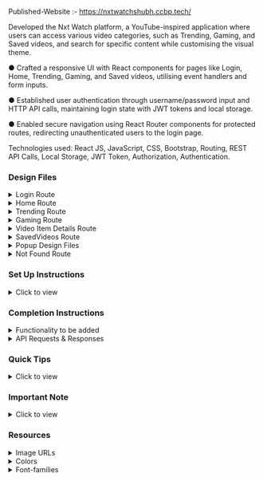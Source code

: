 Published-Website :- https://nxtwatchshubh.ccbp.tech/

Developed the Nxt Watch platform, a YouTube-inspired application where users can access various video 
categories, such as Trending, Gaming, and Saved videos, and search for specific content while customising the 
visual theme.

● Crafted a responsive UI with React components for pages like Login, Home, Trending, Gaming, and 
Saved videos, utilising event handlers and form inputs.

● Established user authentication through username/password input and HTTP API calls,
maintaining login state with JWT tokens and local storage.

● Enabled secure navigation using React Router components for protected routes,
redirecting unauthenticated users to the login page.

Technologies used: React JS, JavaScript, CSS, Bootstrap, Routing, REST API Calls, Local Storage, JWT Token, 
Authorization, Authentication.


### Design Files

<details>
<summary>Login Route</summary>

- [Extra Small (Size < 576px) and Small (Size >= 576px) - Login - Light Theme](https://assets.ccbp.in/frontend/content/react-js/nxt-watch-login-light-theme-sm-output.png)
- [Extra Small (Size < 576px) and Small (Size >= 576px) - Login - Dark Theme](https://assets.ccbp.in/frontend/content/react-js/nxt-watch-login-dark-theme-sm-output.png)
- [Extra Small (Size < 576px) and Small (Size >= 576px) - Login Failure - Light Theme](https://assets.ccbp.in/frontend/content/react-js/nxt-watch-login-failure-light-theme-sm-output.png)
- [Extra Small (Size < 576px) and Small (Size >= 576px) - Login Failure - Dark Theme](https://assets.ccbp.in/frontend/content/react-js/nxt-watch-login-failure-dark-theme-sm-output.png)

- [Medium (Size >= 768px), Large (Size >= 992px) and Extra Large (Size >= 1200px) - Login - Light Theme](https://assets.ccbp.in/frontend/content/react-js/nxt-watch-login-light-theme-lg-output.png)
- [Medium (Size >= 768px), Large (Size >= 992px) and Extra Large (Size >= 1200px) - Login - Dark Theme](https://assets.ccbp.in/frontend/content/react-js/nxt-watch-login-dark-theme-lg-output.png)
- [Medium (Size >= 768px), Large (Size >= 992px) and Extra Large (Size >= 1200px) - Login Failure - Light Theme](https://assets.ccbp.in/frontend/content/react-js/nxt-watch-login-failure-light-theme-lg-output.png)
- [Medium (Size >= 768px), Large (Size >= 992px) and Extra Large (Size >= 1200px) - Login Failure - Dark Theme](https://assets.ccbp.in/frontend/content/react-js/nxt-watch-login-failure-dark-theme-lg-output-v0.png)

</details>

<details>
<summary>Home Route</summary>

- [Extra Small (Size < 576px) - Home - Light Theme](https://assets.ccbp.in/frontend/content/react-js/nxt-watch-home-success-light-theme-xs-output.png)
- [Extra Small (Size < 576px) - Home - Dark Theme](https://assets.ccbp.in/frontend/content/react-js/nxt-watch-home-success-dark-theme-xs-output.png)

- [Small (Size >= 576px) - Home - Light Theme](https://assets.ccbp.in/frontend/content/react-js/nxt-watch-home-success-light-theme-sm-output.png)
- [Small (Size >= 576px) - Home - Dark Theme](https://assets.ccbp.in/frontend/content/react-js/nxt-watch-home-success-dark-theme-sm-output.png)

- [Extra Small (Size < 576px) and Small (Size >= 576px) - Home - No search results - Light Theme](https://assets.ccbp.in/frontend/content/react-js/nxt-watch-home-no-videos-light-theme-sm-output.png)
- [Extra Small (Size < 576px) and Small (Size >= 576px) - Home - No search results - Dark theme](https://assets.ccbp.in/frontend/content/react-js/nxt-watch-home-no-videos-dark-theme-sm-output.png)
- [Extra Small (Size < 576px) and Small (Size >= 576px) - Home Failure - Light Theme](https://assets.ccbp.in/frontend/content/react-js/nxt-watch-home-failure-light-theme-sm-output.png)
- [Extra Small (Size < 576px) and Small (Size >= 576px) - Home Failure - Dark Theme](https://assets.ccbp.in/frontend/content/react-js/nxt-watch-home-failure-dark-theme-sm-output.png)

- [Medium (Size >= 768px), Large (Size >= 992px) and Extra Large (Size >= 1200px) - Home - Light Theme](https://assets.ccbp.in/frontend/content/react-js/nxt-watch-home-success-light-theme-lg-output.png)
- [Medium (Size >= 768px), Large (Size >= 992px) and Extra Large (Size >= 1200px) - Home - Dark Theme](https://assets.ccbp.in/frontend/content/react-js/nxt-watch-home-success-dark-theme-lg-output.png)
- [Medium (Size >= 768px), Large (Size >= 992px) and Extra Large (Size >= 1200px) - Home - No search results - Light Theme](https://assets.ccbp.in/frontend/content/react-js/nxt-watch-home-no-videos-light-theme-lg-output.png)
- [Medium (Size >= 768px), Large (Size >= 992px) and Extra Large (Size >= 1200px) - Home - No search results - Dark theme](https://assets.ccbp.in/frontend/content/react-js/nxt-watch-home-no-videos-dark-theme-lg-output.png)
- [Medium (Size >= 768px), Large (Size >= 992px) and Extra Large (Size >= 1200px) - Home Failure - Light Theme](https://assets.ccbp.in/frontend/content/react-js/nxt-watch-home-failure-light-theme-lg-output.png)
- [Medium (Size >= 768px), Large (Size >= 992px) and Extra Large (Size >= 1200px) - Home Failure - Dark Theme](https://assets.ccbp.in/frontend/content/react-js/nxt-watch-home-failure-dark-theme-lg-output.png)

</details>

<details>
<summary>Trending Route</summary>

- [Extra Small (Size < 576px) - Trending - Light Theme](https://assets.ccbp.in/frontend/content/react-js/nxt-watch-trending-success-light-theme-xs-output.png)
- [Extra Small (Size < 576px) - Trending - Dark Theme](https://assets.ccbp.in/frontend/content/react-js/nxt-watch-trending-success-dark-theme-xs-output.png)

- [Small (Size >= 576px) - Trending - Light Theme](https://assets.ccbp.in/frontend/content/react-js/nxt-watch-trending-success-light-theme-sm-output.png)
- [Small (Size >= 576px) - Trending - Dark Theme](https://assets.ccbp.in/frontend/content/react-js/nxt-watch-trending-success-dark-theme-sm-output.png)

- [Extra Small (Size < 576px) and Small (Size >= 576px) - Trending Failure - Light Theme](https://assets.ccbp.in/frontend/content/react-js/nxt-watch-trending-failure-light-theme-sm-output.png)
- [Extra Small (Size < 576px) and Small (Size >= 576px) - Trending Failure - Dark Theme](https://assets.ccbp.in/frontend/content/react-js/nxt-watch-trending-failure-dark-theme-sm-output.png)

- [Medium (Size >= 768px), Large (Size >= 992px) and Extra Large (Size >= 1200px) - Trending - Light Theme](https://assets.ccbp.in/frontend/content/react-js/nxt-watch-trending-success-light-theme-lg-output.png)
- [Medium (Size >= 768px), Large (Size >= 992px) and Extra Large (Size >= 1200px) - Trending - Dark Theme](https://assets.ccbp.in/frontend/content/react-js/nxt-watch-trending-success-dark-theme-lg-output.png)
- [Medium (Size >= 768px), Large (Size >= 992px) and Extra Large (Size >= 1200px) - Trending Failure - Light Theme](https://assets.ccbp.in/frontend/content/react-js/nxt-watch-trending-failure-light-theme-lg-output.png)
- [Medium (Size >= 768px), Large (Size >= 992px) and Extra Large (Size >= 1200px) - Trending Failure - Dark Theme](https://assets.ccbp.in/frontend/content/react-js/nxt-watch-trending-failure-dark-theme-lg-output.png)

</details>

<details>
<summary>Gaming Route</summary>

- [Extra Small (Size < 576px) - Gaming - Light Theme](https://assets.ccbp.in/frontend/content/react-js/nxt-watch-gaming-success-light-theme-xs-output.png)
- [Extra Small (Size < 576px) - Gaming - Dark Theme](https://assets.ccbp.in/frontend/content/react-js/nxt-watch-gaming-success-dark-theme-xs-output.png)

- [Small (Size >= 576px) - Gaming - Light Theme](https://assets.ccbp.in/frontend/content/react-js/nxt-watch-gaming-success-light-theme-sm-output.png)
- [Small (Size >= 576px) - Gaming - Dark Theme](https://assets.ccbp.in/frontend/content/react-js/nxt-watch-gaming-success-dark-theme-sm-output.png)

- [Extra Small (Size < 576px) and Small (Size >= 576px) - Gaming Failure - Light Theme](https://assets.ccbp.in/frontend/content/react-js/nxt-watch-gaming-failure-light-theme-sm-output.png)
- [Extra Small (Size < 576px) and Small (Size >= 576px) - Gaming Failure - Dark Theme](https://assets.ccbp.in/frontend/content/react-js/nxt-watch-gaming-failure-dark-theme-sm-output.png)

- [Medium (Size >= 768px), Large (Size >= 992px) and Extra Large (Size >= 1200px) - Gaming - Light Theme](https://assets.ccbp.in/frontend/content/react-js/nxt-watch-gaming-success-light-theme-lg-output.png)
- [Medium (Size >= 768px), Large (Size >= 992px) and Extra Large (Size >= 1200px) - Gaming - Dark Theme](https://assets.ccbp.in/frontend/content/react-js/nxt-watch-gaming-success-dark-theme-lg-output.png)
- [Medium (Size >= 768px), Large (Size >= 992px) and Extra Large (Size >= 1200px) - Gaming Failure - Light Theme](https://assets.ccbp.in/frontend/content/react-js/nxt-watch-gaming-failure-light-theme-lg-output.png)
- [Medium (Size >= 768px), Large (Size >= 992px) and Extra Large (Size >= 1200px) - Gaming Failure - Dark Theme](https://assets.ccbp.in/frontend/content/react-js/nxt-watch-gaming-failure-dark-theme-lg-output.png)

</details>

<details>
<summary>Video Item Details Route</summary>

- [Extra Small (Size < 576px) and Small (Size >= 576px) - VideoItemDetails - Light Theme](https://assets.ccbp.in/frontend/content/react-js/nxt-watch-video-item-details-success-light-theme-sm-output.png)
- [Extra Small (Size < 576px) and Small (Size >= 576px) - VideoItemDetails - Dark Theme](https://assets.ccbp.in/frontend/content/react-js/nxt-watch-video-item-details-success-dark-theme-sm-output.png)
- [Extra Small (Size < 576px) and Small (Size >= 576px) - VideoItemDetails Failure - Light Theme](https://assets.ccbp.in/frontend/content/react-js/nxt-watch-video-item-details-failure-light-theme-sm-output.png)
- [Extra Small (Size < 576px) and Small (Size >= 576px) - VideoItemDetails Failure - Dark Theme](https://assets.ccbp.in/frontend/content/react-js/nxt-watch-video-item-details-failure-dark-theme-sm-output.png)

- [Medium (Size >= 768px), Large (Size >= 992px) and Extra Large (Size >= 1200px) - VideoItemDetails - Light Theme](https://assets.ccbp.in/frontend/content/react-js/nxt-watch-video-item-details-success-light-theme-lg-output.png)
- [Medium (Size >= 768px), Large (Size >= 992px) and Extra Large (Size >= 1200px) - VideoItemDetails - Dark Theme](https://assets.ccbp.in/frontend/content/react-js/nxt-watch-video-item-details-success-dark-theme-lg-output.png)
- [Medium (Size >= 768px), Large (Size >= 992px) and Extra Large (Size >= 1200px) - VideoItemDetails Failure - Light Theme](https://assets.ccbp.in/frontend/content/react-js/nxt-watch-video-item-details-failure-light-theme-lg-output.png)
- [Medium (Size >= 768px), Large (Size >= 992px) and Extra Large (Size >= 1200px) - VideoItemDetails Failure - Dark Theme](https://assets.ccbp.in/frontend/content/react-js/nxt-watch-video-item-details-failure-dark-theme-lg-output.png)

</details>

<details>
<summary>SavedVideos Route</summary>

- [Extra Small (Size < 576px) - No SavedVideos - Light Theme](https://assets.ccbp.in/frontend/content/react-js/nxt-watch-no-saved-videos-light-theme-sm-output.png)
- [Extra Small (Size < 576px) - No SavedVideos - Dark Theme](https://assets.ccbp.in/frontend/content/react-js/nxt-watch-no-saved-videos-dark-theme-sm-output.png)

- [Small (Size >= 576px) - SavedVideos - Light Theme](https://assets.ccbp.in/frontend/content/react-js/nxt-watch-saved-videos-light-theme-sm-output.png)
- [Small (Size >= 576px) - SavedVideos - Dark Theme](https://assets.ccbp.in/frontend/content/react-js/nxt-watch-saved-videos-dark-theme-sm-output.png)

- [Extra Small (Size < 576px) - SavedVideos - Light Theme](https://assets.ccbp.in/frontend/content/react-js/nxt-watch-saved-videos-light-theme-xs-output.png)
- [Extra Small (Size < 576px) - SavedVideos - Dark Theme](https://assets.ccbp.in/frontend/content/react-js/nxt-watch-saved-videos-dark-theme-xs-output.png)

- [Medium (Size >= 768px), Large (Size >= 992px) and Extra Large (Size >= 1200px) - No SavedVideos - Light Theme](https://assets.ccbp.in/frontend/content/react-js/nxt-watch-no-saved-videos-light-theme-lg-output.png)
- [Medium (Size >= 768px), Large (Size >= 992px) and Extra Large (Size >= 1200px) - No SavedVideos - Dark Theme](https://assets.ccbp.in/frontend/content/react-js/nxt-watch-no-saved-videos-dark-theme-lg-output.png)
- [Medium (Size >= 768px), Large (Size >= 992px) and Extra Large (Size >= 1200px) - SavedVideos - Light Theme](https://assets.ccbp.in/frontend/content/react-js/nxt-watch-saved-videos-light-theme-lg-output.png)
- [Medium (Size >= 768px), Large (Size >= 992px) and Extra Large (Size >= 1200px) - SavedVideos - Dark Theme](https://assets.ccbp.in/frontend/content/react-js/nxt-watch-saved-videos-dark-theme-lg-output.png)

</details>

<details>
<summary>Popup Design Files</summary>

- [Extra Small (Size < 576px) and Small (Size >= 576px) - Logout Popup - Light Theme](https://assets.ccbp.in/frontend/content/react-js/nxt-watch-logout-popup-light-theme-sm-output.png)
- [Extra Small (Size < 576px) and Small (Size >= 576px) - Logout Popup - Dark Theme](https://assets.ccbp.in/frontend/content/react-js/nxt-watch-logout-popup-dark-theme-sm-output.png)
- [Extra Small (Size < 576px) and Small (Size >= 576px) - Menu - Light Theme](https://assets.ccbp.in/frontend/content/react-js/nxt-watch-menu-popup-light-theme-sm-output.png)
- [Extra Small (Size < 576px) and Small (Size >= 576px) - Menu - Dark Theme](https://assets.ccbp.in/frontend/content/react-js/nxt-watch-menu-popup-dark-theme-sm-output.png)

- [Medium (Size >= 768px), Large (Size >= 992px) and Extra Large (Size >= 1200px) - Logout Popup - Light Theme](https://assets.ccbp.in/frontend/content/react-js/nxt-watch-logout-popup-light-theme-lg-output.png)
- [Medium (Size >= 768px), Large (Size >= 992px) and Extra Large (Size >= 1200px) - Logout Popup - Dark Theme](https://assets.ccbp.in/frontend/content/react-js/nxt-watch-logout-popup-dark-theme-lg-output.png)

</details>

<details>
<summary>Not Found Route</summary>

- [Extra Small (Size < 576px) and Small (Size >= 576px) - Not Found - Light Theme](https://assets.ccbp.in/frontend/content/react-js/nxt-watch-page-not-found-light-theme-sm-output.png)
- [Extra Small (Size < 576px) and Small (Size >= 576px) - Not Found - Dark Theme](https://assets.ccbp.in/frontend/content/react-js/nxt-watch-page-not-found-dark-theme-sm-output.png)

- [Medium (Size >= 768px), Large (Size >= 992px) and Extra Large (Size >= 1200px) - Not Found - Light Theme](https://assets.ccbp.in/frontend/content/react-js/nxt-watch-page-not-found-light-theme-lg-output.png)
- [Medium (Size >= 768px), Large (Size >= 992px) and Extra Large (Size >= 1200px) - Not Found - Dark Theme](https://assets.ccbp.in/frontend/content/react-js/nxt-watch-page-not-found-dark-theme-lg-output.png)

</details>

### Set Up Instructions

<details>
<summary>Click to view</summary>

- Download dependencies by running `npm install`
- Start up the app using `npm start`
</details>

### Completion Instructions

<details>
<summary>Functionality to be added</summary>
<br/>

The app must have the following functionalities

- Initially, the app should be in **light** theme

- **Login Route**

  - When a invalid username and password are provided and the Login button is clicked, then the respective error message received from the response should be displayed
  - When a valid username and password are provided and the Login button is clicked, then the page should be navigated to the **Home** route
  - When an _unauthenticated_ user, tries to access the `HomeRoute`, `TrendingRoute`, `GamingRoute`, `SavedVideosRoute`, `VideoDetailsRoute`, then the page should be navigated to **Login** route
  - When an _authenticated_ user, tries to access the `HomeRoute`, `TrendingRoute`, `GamingRoute`, `SavedVideosRoute`, `VideoDetailsRoute`, then the page should be navigated to the respective route
  - When an authenticated user tries to access the `LoginRoute`, then the page should be navigated to the **Home** route
  - When show password checkbox is checked, then the password should be shown
  - When show password checkbox is unchecked, then the password should be masked

- **Home Route**

  - When an authenticated user opens the **Home** Route,
    - An HTTP GET request should be made to **homeVideosApiUrl** with query parameter as `search` and its initial value as empty string
      - **_Loader_** should be displayed while the HTTP request is fetching the data
      - After the data is fetched successfully, display the list of videos received in the response
      - If the HTTP GET request made is unsuccessful, then the [Failure view](https://assets.ccbp.in/frontend/content/react-js/nxt-watch-home-failure-light-theme-lg-output.png) should be displayed
        - When the **Retry** button is clicked, an HTTP GET request should be made to **homeVideosApiUrl**
    - When a non-empty value is provided in the Search Input and button with search icon is clicked
      - Make an HTTP GET request to the **homeVideosApiUrl** with `jwt_token` in the Cookies and query parameter `search` with value as the text provided in the Search Input
      - **_Loader_** should be displayed while the HTTP request is fetching the data
      - After the data is fetched successfully, display the list of videos received in the response
    - When the HTTP GET request made to the **homeVideosApiUrl** returns an empty list for videos then [No Videos View](https://assets.ccbp.in/frontend/content/react-js/nxt-watch-home-no-videos-light-theme-lg-output.png) should be displayed
  - When the **website logo** image is clicked, the page should be navigated to the **Home** route
  - When a **Video** is clicked, the page should be navigated to the **Video Item Details** route
  - Clicks on the **Trending** link in the Sidebar is clicked, then the page should be navigated to the **Trending** route
  - Clicks on the **Gaming** link in the Sidebar is clicked, then the page should be navigated to the **Gaming** route
  - Clicks on the **Saved Videos** link in the Sidebar is clicked, then the page should be navigated to the **SavedVideos** route

- **Trending Route**

  - When an authenticated user opens the **Trending** Route,
    - An HTTP GET request should be made to **trendingVideosApiUrl**
      - **_Loader_** should be displayed while the HTTP request is fetching the data
      - After the data is fetched successfully, display the list of videos received in the response
      - If the HTTP GET request made is unsuccessful, then the [Failure view](https://assets.ccbp.in/frontend/content/react-js/nxt-watch-trending-failure-light-theme-lg-output.png) should be displayed
        - When the **Retry** button is clicked, an HTTP GET request should be made to **trendingVideosApiUrl**
  - When the **website logo** image is clicked, the page should be navigated to the **Home** route
  - When a **Video** is clicked, the page should be navigated to the **Video Item Details** route
  - Clicks on the **Home** link in the Sidebar is clicked, then the page should be navigated to the **Home** route
  - Clicks on the **Gaming** link in the Sidebar is clicked, then the page should be navigated to the **Gaming** route
  - Clicks on the **Saved Videos** link in the Sidebar is clicked, then the page should be navigated to the **SavedVideos** route

- **Gaming Route**

  - When an authenticated user opens the **Gaming** Route,
    - An HTTP GET request should be made to **gamingVideosApiUrl**
      - **_Loader_** should be displayed while the HTTP request is fetching the data
      - After the data is fetched successfully, display the list of videos received in the response
      - If the HTTP GET request made is unsuccessful, then the [Failure view](https://assets.ccbp.in/frontend/content/react-js/nxt-watch-gaming-failure-light-theme-lg-output.png) should be displayed
        - When the **Retry** button is clicked, an HTTP GET request should be made to **gamingVideosApiUrl**
  - When the **website logo** image is clicked, the page should be navigated to the **Home** route
  - When a **Video** is clicked, the page should be navigated to the **Video Item Details** route
  - Clicks on the **Home** link in the Sidebar is clicked, then the page should be navigated to the **Home** route
  - Clicks on the **Trending** link in the Sidebar is clicked, then the page should be navigated to the **Trending** route
  - Clicks on the **Saved Videos** link in the Sidebar is clicked, then the page should be navigated to the **SavedVideos** route

- **Video Item Details Route**

  - When an authenticated user opens the **Video Item Details** route
    - An HTTP GET request should be made to **videoItemDetailsApiUrl** with `jwt_token` in the Cookies and `video_id` as path parameter
      - **_loader_** should be displayed while the HTTP request is fetching the data
      - After the HTTP request is successful, the response received should be displayed
      - If the HTTP GET request made is unsuccessful, then the [Failure view](https://assets.ccbp.in/frontend/content/react-js/nxt-watch-video-item-details-failure-light-theme-lg-output.png) should be displayed
        - When the **Retry** button is clicked, an HTTP GET request should be made to **videoItemDetailsApiUrl**
  - Corresponding video should be displayed using `react-player` package
  - Initially, all the three buttons (Like, Dislike, Save) will be inactive
  - When the **Like** button is clicked,
    - It will change to an active state
    - If the **Dislike** button is already in the active state, then the **Dislike** button needs to be changed to the inactive state
  - When the **Dislike** button is clicked,

    - It will change to an active state
    - If the **Like** button is already in the active state, then the **Like** button needs to be changed to the inactive state

  - When the **Save** button is clicked
    - The button will change to an active state and the respective video details should be added to the list of saved videos
    - **Save** button text will be changed to **Saved**
  - When the **Saved** button is clicked
    - The button will change to an inactive state and the respective video details will be removed from the list of saved videos
    - **Saved** button text will be changed to **Save**

- **SavedVideos Route**

  - When an authenticated user opens the **SavedVideos** Route,
    - If the list of saved videos is empty, then [No Saved Videos Found View](https://assets.ccbp.in/frontend/content/react-js/nxt-watch-no-saved-videos-light-theme-lg-output.png) should be displayed
    - The **Videos** in the list of saved videos should be displayed as a list of videos
  - When the **website logo** image is clicked, the page should be navigated to the **Home** route
  - When a **Video** is clicked, the page should be navigated to the **Video Item Details** route
  - Clicks on the **Home** link in the Sidebar is clicked, then the page should be navigated to the **Home** route
  - Clicks on the **Trending** link in the Sidebar is clicked, then the page should be navigated to the **Trending** route
  - Clicks on the **Gaming** link in the Sidebar is clicked, then the page should be navigated to the **Gaming** route

- **Not Found Route**

  - When a random path is provided in the URL then the page should navigate to the **Not Found** route

- When the **theme** button in the header is clicked, then the theme should be changed accordingly

- **Logout**
  - When the **Logout** button in the header is clicked, then the [Logout Popup](https://assets.ccbp.in/frontend/content/react-js/nxt-watch-logout-popup-light-theme-lg-output.png) should be displayed
    - When **Cancel** button is clicked, then the popup should be closed and the page should not be navigated
    - When **Confirm** button is clicked, then the page should be navigated to the **Login** route

</details>

<details>

<summary>API Requests & Responses</summary>
<br/>

**loginApiUrl**

#### API: `https://apis.ccbp.in/login`

#### Method: `POST`

#### Description:

Returns a response containing the jwt_token

#### Success Response

```json
{
  "jwt_token": "eyJhbGciOiJIUzI1NiIsInR5cCI6IkpXVCJ9.eyJ1c2VybmFtZSI6InJhaHVsIiwicm9sZSI6IlBSSU1FX1VTRVIiLCJpYXQiOjE2MTk2Mjg2MTN9. nZDlFsnSWArLKKeF0QbmdVfLgzUbx1BGJsqa2kc_21Y"
}
```

#### Failure Response

```json
{
  "status_code": 404,
  "error_msg": "Username is not found"
}
```

**homeVideosApiUrl**

#### API: `https://apis.ccbp.in/videos/all?search=`

#### Method: `GET`

#### Description:

Returns a response containing the list of all videos

#### Response

```json
{
  "total": 60,
  "videos": [
    {
      "id": "30b642bd-7591-49f4-ac30-5c538f975b15",
      "title": "Sehwag shares his batting experience in iB Cricket | iB Cricket Super Over League",
      "thumbnail_url": "https://assets.ccbp.in/frontend/react-js/nxt-watch/ibc-sol-1-img.png",
      "channel": {
        "name": "iB Cricket",
        "profile_image_url": "https://assets.ccbp.in/frontend/react-js/nxt-watch/ib-cricket-img.png"
      },
      "view_count": "1.4K",
      "published_at": "Apr 19, 2019"
    },
    ...
  ],
}
```

**trendingVideosApiUrl**

#### API: `https://apis.ccbp.in/videos/trending`

#### Method: `GET`

#### Description:

Returns a response containing the list of trending videos

#### Response

```json
{
  "total": 30,
  "videos": [
    {
      "id": "ad9822d2-5763-41d9-adaf-baf9da3fd490",
      "title": "iB Hubs Announcement Event",
      "thumbnail_url": "https://assets.ccbp.in/frontend/react-js/nxt-watch/ibhubs-img.png",
      "channel": {
        "name": "iB Hubs",
        "profile_image_url": "https://assets.ccbp.in/frontend/react-js/nxt-watch/ib-hubs-img.png"
      },
      "view_count": "26K",
      "published_at": "Nov 29, 2016"
    },
    ...
  ]
}
```

**gamingVideosApiUrl**

#### API: `https://apis.ccbp.in/videos/gaming`

#### Method: `GET`

#### Description:

Returns a response containing the list of gaming videos

#### Response

```json
{
  "total": 30,
  "videos": [
    {
      "id": "b214dc8a-b126-4d15-8523-d37404318347",
      "title": "Drop Stack Ball",
      "thumbnail_url": "https://assets.ccbp.in/frontend/react-js/nxt-watch/drop-stack-ball-img.png",
      "view_count": "44K"
    },
    ...
  ]
}
```

**videoItemDetailsApiUrl**

#### API: `https://apis.ccbp.in/videos/:id`

#### Example: `https://apis.ccbp.in/videos/802fcd20-1490-43c5-9e66-ce6dfefb40d1`

#### Method: `GET`

#### Description:

Returns a response containing the list of gaming videos

#### Response

```json
{
  "video_details": {
    "id": "ad9822d2-5763-41d9-adaf-baf9da3fd490",
    "title": "iB Hubs Announcement Event",
    "video_url": "https://www.youtube.com/watch?v=pT2ojWWjum8",
    "thumbnail_url": "https://assets.ccbp.in/frontend/react-js/nxt-watch/ibhubs-img.png",
    "channel": {
      "name": "iB Hubs",
      "profile_image_url": "https://assets.ccbp.in/frontend/react-js/nxt-watch/ib-hubs-img.png",
      "subscriber_count": "1M"
    },
    "view_count": "26K",
    "published_at": "Nov 29, 2016",
    "description": "iB Hubs grandly celebrated its Announcement Event in November 13, 2016, in the presence of many eminent personalities from the Government, Industry, and Academia with Shri Amitabh Kant, CEO, NITI Aayog as the Chief Guest."
  }
}
```

</details>

### Quick Tips

<details close>
<summary>Click to view</summary>
<br>

- To build this project, take a look at the <a href='https://learning.ccbp.in/frontend-development/course?c_id=2f4192f7-7495-49ca-a6ce-6b74005e25f1&s_id=b01fca1c-aa5c-4d79-b81e-0220e7649bd0&t_id=416f0cab-8425-413b-9157-c7b4d4ae4467' target="_blank">React Popup</a> and <a href='https://learning.ccbp.in/frontend-development/course?c_id=2f4192f7-7495-49ca-a6ce-6b74005e25f1&s_id=b6392b63-25f6-4215-be09-9f23ad91d789&t_id=416f0cab-8425-413b-9157-c7b4d4ae4467' target="_blank">React Video Player</a> reading materials

- To style popup content use `.popup-content` class

```jsx
<Popup
  modal
  trigger={
    //write code here
  }
  className="popup-content"
>
  //write code here
</Popup>
```

- Use `formatDistanceToNow` function to find the difference between the given date and now in words.

```jsx
import {formatDistanceToNow} from 'date-fns'
console.log(formatDistanceToNow(new Date(2021, 8, 20)))
// Return the distance between the given date and now in words.
```

</details>

### Important Note

<details>
<summary>Click to view</summary>

<br/>

**The following instructions are required for the tests to pass**

- `Home` route should consist of `/` in the URL path
- `Login` route should consist of `/login` in the URL path
- `Trending` route should consist of `/trending` in the URL path
- `Gaming` route should consist of `/gaming` in the URL path
- `SavedVideos` route should consist of `/saved-videos` in the URL path
- `VideoItemDetails` route should consist of `/videos/:id` in the URL path
- No need to use the `BrowserRouter` in `App.js` as we have already included in `index.js`

- User credentials

  ```text
   username: rahul
   password: rahul@2021

  ```

- Wrap the `Loader` component with an HTML container element and add the `data-testid` attribute value as `loader` to it

  ```jsx
  <div className="loader-container" data-testid="loader">
    <Loader type="ThreeDots" color="#ffffff" height="50" width="50" />
  </div>
  ```

- The HTML button element in Home Route has the `data-testid` attribute value as `searchButton` to it

- **Styled Components** should be used for styling purposes.
- The theme button should have the `data-testid` as `theme`.
- The Sidebar should consists of
  - Facebook logo
  - Twitter Logo
- Each Route consists of respective banner as shown in the design files and it should have the `data-testid` as `banner`.
- The thumbnail images in the Route should have the alt attribute value as **video thumbnail**.
- The channel logo images in Home Route should have the alt attribute value as **channel logo**.

- **Home Route**

  - The Route should consist of an HTML container element with `data-testid` as `home`.
  - The Route should consist of an HTML image element with attribute value as `nxt watch logo` and src as the value of the given nxt watch logo URL should be displayed in the banner.
  - The Route should consist of a banner and it contains a close button element with `data-testid` as `close`.
  - The HTML container element with `data-testid` as `home` should have the background color.
    - If the Dark theme is applied, then the **#181818** color should be applied as a background-color.
    - If the Light theme is applied, then the **#f9f9f9** color should be applied as a background-color.

- **Trending Route**

  - The Route should consist of an HTML container element with `data-testid` as `trending`.
  - The HTML container element with `data-testid` as `trending` should maintain the background color theme.
    - If the Dark theme is applied, then the **#0f0f0f** color should be applied as a background-color.
    - If the Light theme is applied, then the **#f9f9f9** color should be applied as a background-color.

- **Gaming Route**

  - The Route should consist of an HTML container element with `data-testid` as `gaming`.
  - The HTML container element with `data-testid` as `gaming` should maintain the background color theme.
    - If the Dark theme is applied, then the **#0f0f0f** color should be applied as a background-color.
    - If the Light theme is applied, then the **#f9f9f9** color should be applied as a background-color.

- **SavedVideos Route**

  - The **SavedVideos** Route should consist of an HTML container element with `data-testid` as `savedVideos`.
  - The HTML container element with `data-testid` as `savedVideos` should maintain the background color theme.
    - If the Dark theme is applied, then the **#0f0f0f** color should be applied as a background-color.
    - If the Light theme is applied, then the **#f9f9f9** color should be applied as a background-color.

- **VideoItemDetails Route**

  - The **VideoItemDetails** Route should consist of an HTML container element with `data-testid` as `videoItemDetails`.
  - The HTML container element with `data-testid` as `videoItemDetails` should maintain the background color theme.
    - If the Dark theme is applied, then the **#0f0f0f** color should be applied as a background-color.
    - If the Light theme is applied, then the **#f9f9f9** color should be applied as a background-color.

- The **Website Logo** image for Light theme and Dark theme should have the alt attribute value as `website logo`
- The **Failure** image for Light theme and Dark theme should have the alt attribute value as `failure view`
- The **Not found** image for Light theme and Dark theme should have the alt attribute value as `not found`
- In the **VideoItemDetails** Route, the **#2563eb** color should be applied as `color` for any button i.e (Like, Dislike, Save) if the button is active.
- In the **VideoItemDetails** Route, the **#64748b** color should be applied as `color` for any button i.e (Like, Dislike, Save) if the button is inactive.

</details>

### Resources

<details>
<summary>Image URLs</summary>

- [https://assets.ccbp.in/frontend/react-js/nxt-watch-logo-light-theme-img.png](https://assets.ccbp.in/frontend/react-js/nxt-watch-logo-light-theme-img.png)

- [https://assets.ccbp.in/frontend/react-js/nxt-watch-logo-dark-theme-img.png](https://assets.ccbp.in/frontend/react-js/nxt-watch-logo-dark-theme-img.png)

- [https://assets.ccbp.in/frontend/react-js/nxt-watch-profile-img.png](https://assets.ccbp.in/frontend/react-js/nxt-watch-profile-img.png) alt should be **profile**

- [https://assets.ccbp.in/frontend/react-js/nxt-watch-failure-view-light-theme-img.png](https://assets.ccbp.in/frontend/react-js/nxt-watch-failure-view-light-theme-img.png)

- [https://assets.ccbp.in/frontend/react-js/nxt-watch-failure-view-dark-theme-img.png](https://assets.ccbp.in/frontend/react-js/nxt-watch-failure-view-dark-theme-img.png)

- [https://assets.ccbp.in/frontend/react-js/nxt-watch-no-search-results-img.png](https://assets.ccbp.in/frontend/react-js/nxt-watch-no-search-results-img.png) alt should be **no videos**

- [https://assets.ccbp.in/frontend/react-js/nxt-watch-no-saved-videos-img.png](https://assets.ccbp.in/frontend/react-js/nxt-watch-no-saved-videos-img.png) alt should be **no saved videos**

- [https://assets.ccbp.in/frontend/react-js/nxt-watch-not-found-light-theme-img.png](https://assets.ccbp.in/frontend/react-js/nxt-watch-not-found-light-theme-img.png)

- [https://assets.ccbp.in/frontend/react-js/nxt-watch-not-found-dark-theme-img.png](https://assets.ccbp.in/frontend/react-js/nxt-watch-not-found-dark-theme-img.png)

- [https://assets.ccbp.in/frontend/react-js/nxt-watch-banner-bg.png](https://assets.ccbp.in/frontend/react-js/nxt-watch-banner-bg.png) **Banner Background image**

- [https://assets.ccbp.in/frontend/react-js/nxt-watch-facebook-logo-img.png](https://assets.ccbp.in/frontend/react-js/nxt-watch-facebook-logo-img.png) alt should be **facebook logo**

- [https://assets.ccbp.in/frontend/react-js/nxt-watch-twitter-logo-img.png](https://assets.ccbp.in/frontend/react-js/nxt-watch-twitter-logo-img.png) alt should be **twitter logo**

- [https://assets.ccbp.in/frontend/react-js/nxt-watch-linked-in-logo-img.png](https://assets.ccbp.in/frontend/react-js/nxt-watch-linked-in-logo-img.png) alt should be **linked in logo**

</details>

<details>
<summary>Colors</summary>

<br/>

<div style="background-color: #0f0f0f; width: 150px; padding: 10px; color: white">Hex: #0f0f0f</div>
<div style="background-color: #f9f9f9; width: 150px; padding: 10px; color: black">Hex: #f9f9f9</div>
<div style="background-color: #f8fafc; width: 150px; padding: 10px; color: black">Hex: #f8fafc</div>
<div style="background-color: #1e293b; width: 150px; padding: 10px; color: white">Hex: #1e293b</div>
<div style="background-color: #f1f5f9; width: 150px; padding: 10px; color: black">Hex: #f1f5f9</div>
<div style="background-color: #475569; width: 150px; padding: 10px; color: white">Hex: #475569</div>
<div style="background-color: #f1f1f1; width: 150px; padding: 10px; color: black">Hex: #f1f1f1</div>
<div style="background-color: #181818; width: 150px; padding: 10px; color: white">Hex: #181818</div>
<div style="background-color: #e2e8f0; width: 150px; padding: 10px; color: black">Hex: #e2e8f0</div>
<div style="background-color: #94a3b8; width: 150px; padding: 10px; color: black">Hex: #94a3b8</div>
<div style="background-color: #4f46e5; width: 150px; padding: 10px; color: white">Hex: #4f46e5</div>
<div style="background-color: #64748b; width: 150px; padding: 10px; color: white">Hex: #64748b</div>
<div style="background-color: #231f20; width: 150px; padding: 10px; color: white">Hex: #231f20</div>
<div style="background-color: #ffffff; width: 150px; padding: 10px; color: black">Hex: #ffffff</div>
<div style="background-color: #212121; width: 150px; padding: 10px; color: white">Hex: #212121</div>
<div style="background-color: #616e7c; width: 150px; padding: 10px; color: white">Hex: #616e7c</div>
<div style="background-color: #3b82f6; width: 150px; padding: 10px; color: white">Hex: #3b82f6</div>
<div style="background-color: #00306e; width: 150px; padding: 10px; color: white">Hex: #00306e</div>
<div style="background-color: #ebebeb; width: 150px; padding: 10px; color: black">Hex: #ebebeb</div>
<div style="background-color: #7e858e; width: 150px; padding: 10px; color: black">Hex: #7e858e</div>
<div style="background-color: #d7dfe9; width: 150px; padding: 10px; color: black">Hex: #d7dfe9</div>
<div style="background-color: #cbd5e1; width: 150px; padding: 10px; color: black">Hex: #cbd5e1</div>
<div style="background-color: #000000; width: 150px; padding: 10px; color: white">Hex: #000000</div>
<div style="background-color: #ff0b37; width: 150px; padding: 10px; color: white">Hex: #ff0b37</div>
<div style="background-color: #ff0000; width: 150px; padding: 10px; color: white">Hex: #ff0000</div>
<div style="background-color: #383838; width: 150px; padding: 10px; color: white">Hex: #383838</div>
<div style="background-color: #606060; width: 150px; padding: 10px; color: white">Hex: #606060</div>
<div style="background-color: #909090; width: 150px; padding: 10px; color: black">Hex: #909090</div>
<div style="background-color: #cccccc; width: 150px; padding: 10px; color: black">Hex: #cccccc</div>
<div style="background-color: #424242; width: 150px; padding: 10px; color: black">Hex: #424242</div>
<div style="background-color: #313131; width: 150px; padding: 10px; color: black">Hex: #313131</div>
<div style="background-color: #f4f4f4; width: 150px; padding: 10px; color: black">Hex: #f4f4f4</div>
<div style="background-color: #424242; width: 150px; padding: 10px; color: black">Hex: #424242</div>

</details>

<details>
<summary>Font-families</summary>

- Roboto

</details>
